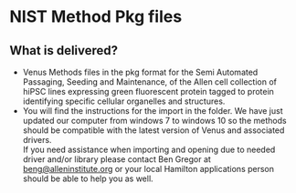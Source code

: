# NIST Method Pkg files

## **What is delivered?**
* Venus Methods files in the pkg format for the Semi Automated Passaging, Seeding and Maintenance, of the Allen cell collection of  hiPSC lines expressing green fluorescent protein tagged to protein identifying specific cellular organelles and structures. 
* You will find the instructions for the import in the folder.  We have just updated our computer from windows 7 to windows 10 
so the methods should be compatible with the latest version of Venus and associated drivers.  
If you need assistance when importing and opening due to needed driver and/or library please contact Ben Gregor at    beng@alleninstitute.org or your local Hamilton applications person should be able to help you as well.
